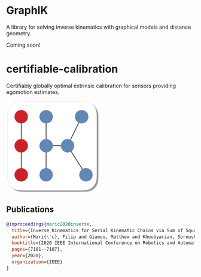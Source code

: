 # GraphIK
A library for solving inverse kinematics with graphical models and distance geometry.

Coming soon!

# certifiable-calibration
Certifiably globally optimal extrinsic calibration for sensors providing egomotion estimates. 

<img src="https://raw.githubusercontent.com/utiasSTARS/GraphIK/master/assets/graph_ik_logo.png" width="250px"/>


## Publications

```bibtex
@inproceedings{maric2020inverse,
  title={Inverse Kinematics for Serial Kinematic Chains via Sum of Squares Optimization},
  author={Mari{\'c}, Filip and Giamou, Matthew and Khoubyarian, Soroush and Petrovi{\'c}, Ivan and Kelly, Jonathan},
  booktitle={2020 IEEE International Conference on Robotics and Automation (ICRA)},
  pages={7101--7107},
  year={2020},
  organization={IEEE}
}
```
